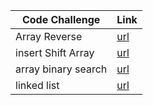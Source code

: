 
| Code Challenge    | Link                                              |
| --------          | -------                                           |
|Array Reverse      |[url](./reverseArray/Whiteboard.md)                |
|insert Shift Array |[url](./insert%20Shift%20Array/Whiteboard.md)      |
|array binary search|[url](./arrayBinarySearch/whiteboard.md)           |
|linked list        |[url](./linkedList/whiteBord.md)                   |